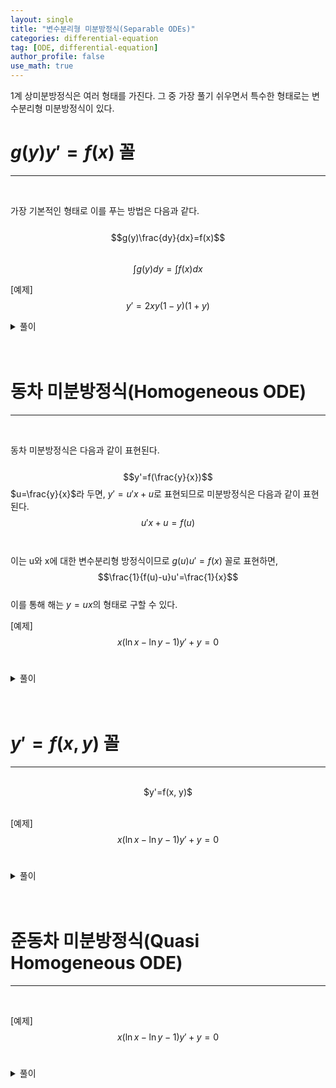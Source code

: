 ```yaml
---
layout: single
title: "변수분리형 미분방정식(Separable ODEs)"
categories: differential-equation
tag: [ODE, differential-equation]
author_profile: false
use_math: true
---
```

1계 상미분방정식은 여러 형태를 가진다. 그 중 가장 풀기 쉬우면서 특수한 형태로는 변수분리형 미분방정식이 있다.<br>   

# $g(y)y'=f(x)$ 꼴
------------------
<br>   

가장 기본적인 형태로 이를 푸는 방법은 다음과 같다.<br>   
$$g(y)\frac{dy}{dx}=f(x)$$  
$$\int_{}^{}g(y)dy=\int_{}^{}f(x)dx$$

[예제]<br>
$$y'=2xy(1-y)(1+y)$$
<details>
<summary>풀이</summary>
$$\frac{1}{y(1-y)(1+y)}dy=2xdx$$<br>
$$\int_{}^{} \left(\frac{2}{y}-\frac{-1}{1-y}-\frac{1}{1+y}\right)dy=2x^2+C$$<br>
$$\frac{y^2}{1-y^2}=Ce^{2x^2}$$<br>
$$\therefore y=\pm\sqrt{\frac{Ce^{2x^2}}{1+Ce^{2x^2}}}$$<br>
</details>
<br><br>

# 동차 미분방정식(Homogeneous ODE)
------------------
<br> 

동차 미분방정식은 다음과 같이 표현된다.<br>   
$$y'=f(\frac{y}{x})$$ 
$u=\frac{y}{x}$라 두면, $y'=u'x+u$로 표현되므로 미분방정식은 다음과 같이 표현된다.   
$$u'x+u=f(u)$$<br>   
이는 u와 x에 대한 변수분리형 방정식이므로 $g(u)u'=f(x)$ 꼴로 표현하면,<br>
$$\frac{1}{f(u)-u}u'=\frac{1}{x}$$<br>
이를 통해 해는 $y=ux$의 형태로 구할 수 있다.<br>

[예제]<br>
$$x(\ln x-\ln y-1)y'+y=0$$
<br>
<details>
<summary>풀이</summary>
$$u=\frac{y}{x}, y'=u'x+u$$
<center>이를 미분방정식에 대입하면</center><br>
```math
\left(\ln \frac{1}{u} -1\right)(u'x+u)+u=0
-\left(\frac{1}{u}+\frac{1}{u\ln u}\right)du=\frac{1}{x}dx
-\int_{}^{}\left(\frac{1}{u}+\frac{1}{u\ln u}\right)du=\int_{}^{}\frac{1}{x}dx
-\ln |u|-\ln |\ln u|=\ln |x|+C
\ln x|u \ln u|=1
x|\frac{y}{x}\ln \frac{y}{x}|=e
\therefore y\ln \frac{y}{x}=e
```
</details>
<br><br>


# $y'=f(x, y)$ 꼴
------------------
<br> 

<center>$y'=f(x, y)$</center><br>   

[예제]<br>
$$x(\ln x-\ln y-1)y'+y=0$$<br>
<details>
<summary>풀이</summary>


</details>
<br><br>

# 준동차 미분방정식(Quasi Homogeneous ODE)
------------------
<br>   

[예제]<br>
$$x(\ln x-\ln y-1)y'+y=0$$<br>
<details>
<summary>풀이</summary>


</details>
<br><br>